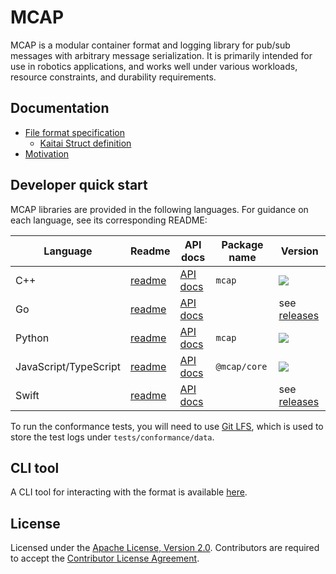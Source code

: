 # MCAP

MCAP is a modular container format and logging library for pub/sub messages with arbitrary message serialization. It is primarily intended for use in robotics applications, and works well under various workloads, resource constraints, and durability requirements.

## Documentation

- [File format specification](./docs/specification)
  - [Kaitai Struct definition](./docs/specification/mcap.ksy)
- [Motivation](./docs/motivation/evaluation-of-robotics-data-recording-file-formats.md)

## Developer quick start

MCAP libraries are provided in the following languages. For guidance on each language, see its corresponding README:

| Language              | Readme                 | API docs                                                        | Package name | Version                                                                              |
| --------------------- | ---------------------- | --------------------------------------------------------------- | ------------ | ------------------------------------------------------------------------------------ |
| C++                   | [readme](./cpp)        | [API docs](https://mcap.dev/docs/cpp)                           | `mcap`       | [![](https://shields.io/conan/v/mcap)](https://conan.io/center/mcap)                 |
| Go                    | [readme](./go/mcap)    | [API docs](https://pkg.go.dev/github.com/foxglove/mcap/go/mcap) |              | see [releases](https://github.com/foxglove/mcap/releases)                            |
| Python                | [readme](./python)     | [API docs](https://mcap.dev/docs/python)                        | `mcap`       | [![](https://shields.io/pypi/v/mcap)](https://pypi.org/project/mcap/)                |
| JavaScript/TypeScript | [readme](./typescript) | [API docs](https://mcap.dev/docs/typescript)                    | `@mcap/core` | [![](https://shields.io/npm/v/@mcap/core)](https://www.npmjs.com/package/@mcap/core) |
| Swift                 | [readme](./swift)      | [API docs](https://mcap.dev/docs/swift/documentation/mcap)      |              | see [releases](https://github.com/foxglove/mcap/releases)                            |

To run the conformance tests, you will need to use [Git LFS](https://git-lfs.github.com/),
which is used to store the test logs under `tests/conformance/data`.

## CLI tool

A CLI tool for interacting with the format is available [here](./go/cli/mcap).

## License

Licensed under the [Apache License, Version 2.0](/LICENSE). Contributors are required to accept the [Contributor License Agreement](https://github.com/foxglove/cla).
